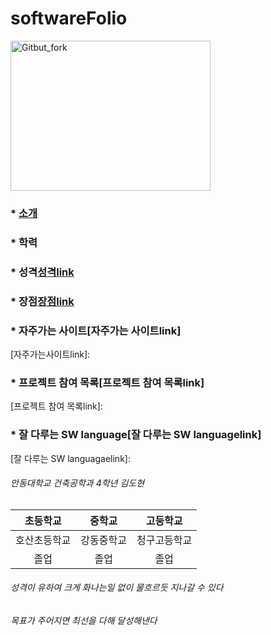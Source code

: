 # softwareFolio

<img src="https://user-images.githubusercontent.com/86451066/123884046-3c458980-d985-11eb-9e61-72893bfe9ad9.jpg" width="320px" height="240px"
     title="px(픽셀) 크기 설정" alt="Gitbut_fork"></img><br/>

### * [소개][소개link]
[소개link]:https://github.com/666ehgus/softwareFolio/blob/main/README.md#%EC%95%88%EB%8F%99%EB%8C%80%ED%95%99%EA%B5%90-%EA%B1%B4%EC%B6%95%EA%B3%B5%ED%95%99%EA%B3%BC-4%ED%95%99%EB%85%84-%EA%B9%80%EB%8F%84%ED%98%84
### * 학력
### * 성격[성격link]
[성격link]:https://github.com/666ehgus/softwareFolio/blob/main/README.md#%EC%84%B1%EA%B2%A9%EC%9D%B4-%EC%9C%A0%ED%95%98%EC%97%AC-%ED%81%AC%EA%B2%8C-%ED%99%94%EB%82%98%EB%8A%94%EC%9D%BC-%EC%97%86%EC%9D%B4-%EB%AC%BC%ED%9D%90%EB%A5%B4%EB%93%AF-%EC%A7%80%EB%82%98%EA%B0%88-%EC%88%98-%EC%9E%88%EB%8B%A4
### * 장점[장점link]
[장점link]:https://github.com/666ehgus/softwareFolio/blob/main/README.md#%EB%AA%A9%ED%91%9C%EA%B0%80-%EC%A3%BC%EC%96%B4%EC%A7%80%EB%A9%B4-%EC%B5%9C%EC%84%A0%EC%9D%84-%EB%8B%A4%ED%95%B4-%EB%8B%AC%EC%84%B1%ED%95%B4%EB%82%B8%EB%8B%A4
### * 자주가는 사이트[자주가는 사이트link]
[자주가는사이트link]:
### * 프로젝트 참여 목록[프로젝트 참여 목록link]
[프로젝트 참여 목록link]:
### * 잘 다루는 SW language[잘 다루는 SW languagelink]
[잘 다루는 SW languagaelink]:




###### 안동대학교 건축공학과 4학년 김도현

| 초등학교 | 중학교 | 고등학교 |
| :-: | :-: | :-: |
| 호산초등학교 | 강동중학교 | 청구고등학교 |
| 졸업 | 졸업 | 졸업 |

###### 성격이 유하여 크게 화나는일 없이 물흐르듯 지나갈 수 있다

###### 목표가 주어지면 최선을 다해 달성해낸다

######
